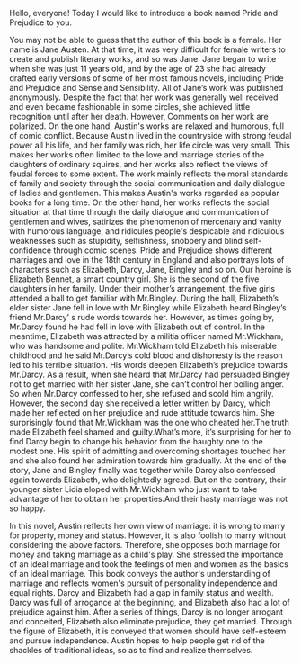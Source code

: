Hello, everyone! Today I would like to introduce a book named Pride and Prejudice to you.

You may not be able to guess that the author of this book is a female. Her name is Jane Austen. At that time, it was very difficult for female writers to create and publish literary works, and so was Jane. Jane began to write when she was just 11 years old, and by the age of 23 she had already drafted early versions of some of her most famous novels, including Pride and Prejudice and Sense and Sensibility. All of Jane’s work was published anonymously. Despite the fact that her work was generally well received and even became fashionable in some circles, she achieved little recognition until after her death. However, Comments on her work are polarized. On the one hand, Austin's works are relaxed and humorous, full of comic conflict. Because Austin lived in the countryside with strong feudal power all his life, and her family was rich, her life circle was very small. This makes her works often limited to the love and marriage stories of the daughters of ordinary squires, and her works also reflect the views of feudal forces to some extent. The work mainly reflects the moral standards of family and society through the social communication and daily dialogue of ladies and gentlemen. This makes Austin's works regarded as popular books for a long time. On the other hand, her works reflects the social situation at that time through the daily dialogue and communication of gentlemen and wives, satirizes the phenomenon of mercenary and vanity with humorous language, and ridicules people's despicable and ridiculous weaknesses such as stupidity, selfishness, snobbery and blind self-confidence through comic scenes.
Pride and Prejudice shows different marriages and love in the 18th century in England and also portrays lots of characters such as Elizabeth, Darcy, Jane, Bingley and so on. Our heroine is Elizabeth Bennet, a smart country girl. She is the second of the five daughters in her family. Under their mother’s arrangement, the five girls attended a ball to get familiar with Mr.Bingley. During the ball, Elizabeth’s elder sister Jane fell in love with Mr.Bingley while Elizabeth heard Bingley’s friend Mr.Darcy’ s rude words towards her. However, as times going by, Mr.Darcy found he had fell in love with Elizabeth out of control. In the meantime, Elizabeth was attracted by a militia officer named Mr.Wickham, who was handsome and polite. Mr.Wickham told Elizabeth his miserable childhood and he said Mr.Darcy’s cold blood and dishonesty is the reason led to his terrible situation. His words deepen Elizabeth’s prejudice towards Mr.Darcy. As a result, when she heard that Mr.Darcy had persuaded Bingley not to get married with her sister Jane, she can’t control her boiling anger. So when Mr.Darcy confessed to her, she refused and scold him angrily. However, the second day she received a letter written by Darcy, which made her reflected on her prejudice and rude attitude towards him. She surprisingly found that Mr.Wickham was the one who cheated her.The truth made Elizabeth feel shamed and guilty.What’s more, it’s surprising for her to find Darcy begin to change his behavior from the haughty one to the modest one. His spirit of admitting and overcoming shortages touched her and she also found her admiration towards him gradually. At the end of the story, Jane and Bingley finally was together while Darcy also confessed again towards Elizabeth, who delightedly agreed. But on the contrary, their younger sister Lidia eloped with Mr.Wickham who just want to take advantage of her to obtain her properties.And their hasty marriage was not so happy.

In this novel, Austin reflects her own view of marriage: it is wrong to marry for property, money and status. However, it is also foolish to marry without considering the above factors. Therefore, she opposes both marriage for money and taking marriage as a child's play. She stressed the importance of an ideal marriage and took the feelings of men and women as the basics of an ideal marriage. This book conveys the author's understanding of marriage and reflects women's pursuit of personality independence and equal rights. Darcy and Elizabeth had a gap in family status and wealth. Darcy was full of arrogance at the beginning, and Elizabeth also had a lot of prejudice against him. After a series of things, Darcy is no longer arrogant and conceited, Elizabeth also eliminate prejudice, they get married. Through the figure of Elizabeth, it is conveyed that women should have self-esteem and pursue independence. Austin hopes to help people get rid of the shackles of traditional ideas, so as to find and realize themselves.